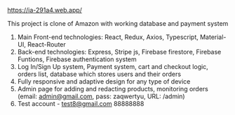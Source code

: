 https://ia-291a4.web.app/

This project is clone of Amazon with working database and payment system

1. Main Front-end technologies: React, Redux, Axios, Typescript, Material-UI, React-Router
2. Back-end technologies: Express, Stripe js, Firebase firestore, Firebase Funtions, Firebase authentication system
3. Log In/Sign Up system, Payment system, cart and checkout logic, orders list, database which stores users and their orders
4. Fully responsive and adaptive design for any type of device
5. Admin page for adding and redacting products, monitoring orders (email: admin@gmail.com, pass: zaqwertyu, URL: /admin)
6. Test account - test8@gmail.com 88888888
